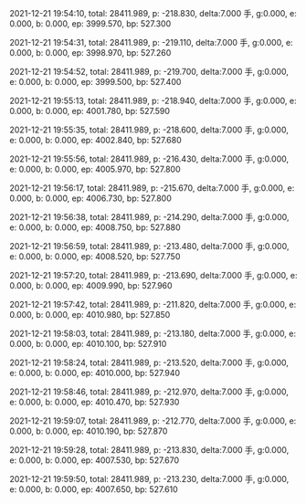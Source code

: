 2021-12-21 19:54:10, total: 28411.989, p: -218.830, delta:7.000 手, g:0.000, e: 0.000, b: 0.000, ep: 3999.570, bp: 527.300

2021-12-21 19:54:31, total: 28411.989, p: -219.110, delta:7.000 手, g:0.000, e: 0.000, b: 0.000, ep: 3998.970, bp: 527.260

2021-12-21 19:54:52, total: 28411.989, p: -219.700, delta:7.000 手, g:0.000, e: 0.000, b: 0.000, ep: 3999.500, bp: 527.400

2021-12-21 19:55:13, total: 28411.989, p: -218.940, delta:7.000 手, g:0.000, e: 0.000, b: 0.000, ep: 4001.780, bp: 527.590

2021-12-21 19:55:35, total: 28411.989, p: -218.600, delta:7.000 手, g:0.000, e: 0.000, b: 0.000, ep: 4002.840, bp: 527.680

2021-12-21 19:55:56, total: 28411.989, p: -216.430, delta:7.000 手, g:0.000, e: 0.000, b: 0.000, ep: 4005.970, bp: 527.800

2021-12-21 19:56:17, total: 28411.989, p: -215.670, delta:7.000 手, g:0.000, e: 0.000, b: 0.000, ep: 4006.730, bp: 527.800

2021-12-21 19:56:38, total: 28411.989, p: -214.290, delta:7.000 手, g:0.000, e: 0.000, b: 0.000, ep: 4008.750, bp: 527.880

2021-12-21 19:56:59, total: 28411.989, p: -213.480, delta:7.000 手, g:0.000, e: 0.000, b: 0.000, ep: 4008.520, bp: 527.750

2021-12-21 19:57:20, total: 28411.989, p: -213.690, delta:7.000 手, g:0.000, e: 0.000, b: 0.000, ep: 4009.990, bp: 527.960

2021-12-21 19:57:42, total: 28411.989, p: -211.820, delta:7.000 手, g:0.000, e: 0.000, b: 0.000, ep: 4010.980, bp: 527.850

2021-12-21 19:58:03, total: 28411.989, p: -213.180, delta:7.000 手, g:0.000, e: 0.000, b: 0.000, ep: 4010.100, bp: 527.910

2021-12-21 19:58:24, total: 28411.989, p: -213.520, delta:7.000 手, g:0.000, e: 0.000, b: 0.000, ep: 4010.000, bp: 527.940

2021-12-21 19:58:46, total: 28411.989, p: -212.970, delta:7.000 手, g:0.000, e: 0.000, b: 0.000, ep: 4010.470, bp: 527.930

2021-12-21 19:59:07, total: 28411.989, p: -212.770, delta:7.000 手, g:0.000, e: 0.000, b: 0.000, ep: 4010.190, bp: 527.870

2021-12-21 19:59:28, total: 28411.989, p: -213.830, delta:7.000 手, g:0.000, e: 0.000, b: 0.000, ep: 4007.530, bp: 527.670

2021-12-21 19:59:50, total: 28411.989, p: -213.230, delta:7.000 手, g:0.000, e: 0.000, b: 0.000, ep: 4007.650, bp: 527.610